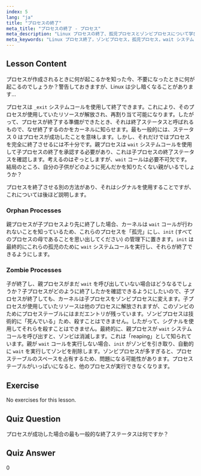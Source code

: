 ```yaml
---
index: 5
lang: "ja"
title: "プロセスの終了"
meta_title: "プロセスの終了 - プロセス"
meta_description: "Linux プロセスの終了、孤児プロセスとゾンビプロセスについて学びます。効果的なプロセス管理のための_exit および wait システムコールを理解します。"
meta_keywords: "Linux プロセス終了，ゾンビプロセス，孤児プロセス，wait システムコール，_exit, Linux チュートリアル，Linux 初心者"
---
```


## Lesson Content

プロセスが作成されるときに何が起こるかを知った今、不要になったときに何が起こるのでしょうか？警告しておきますが、Linux は少し暗くなることがあります...

プロセスは `_exit` システムコールを使用して終了できます。これにより、そのプロセスが使用していたリソースが解放され、再割り当て可能になります。したがって、プロセスが終了する準備ができたとき、それは終了ステータスと呼ばれるもので、なぜ終了するのかをカーネルに知らせます。最も一般的には、ステータス 0 はプロセスが成功したことを意味します。しかし、それだけではプロセスを完全に終了させるには不十分です。親プロセスは `wait` システムコールを使用して子プロセスの終了を承認する必要があり、これは子プロセスの終了ステータスを確認します。考えるのはぞっとしますが、`wait` コールは必要不可欠です。結局のところ、自分の子供がどのように死んだかを知りたくない親がいるでしょうか？

プロセスを終了させる別の方法があり、それはシグナルを使用することですが、これについては後ほど説明します。

### Orphan Processes

親プロセスが子プロセスより先に終了した場合、カーネルは `wait` コールが行われないことを知っているため、これらのプロセスを「孤児」にし、`init` (すべてのプロセスの母であることを思い出してください) の管理下に置きます。`init` は最終的にこれらの孤児のために `wait` システムコールを実行し、それらが終了できるようにします。

### Zombie Processes

子が終了し、親プロセスがまだ `wait` を呼び出していない場合はどうなるでしょうか？子プロセスがどのように終了したかを確認できるようにしたいので、子プロセスが終了しても、カーネルは子プロセスをゾンビプロセスに変えます。子プロセスが使用していたリソースは他のプロセスに解放されますが、このゾンビのためにプロセステーブルにはまだエントリが残っています。ゾンビプロセスは技術的に「死んでいる」ため、殺すことはできません。したがって、シグナルを使用してそれらを殺すことはできません。最終的に、親プロセスが `wait` システムコールを呼び出すと、ゾンビは消滅します。これは「reaping」として知られています。親が `wait` コールを実行しない場合、`init` がゾンビを引き取り、自動的に `wait` を実行してゾンビを削除します。ゾンビプロセスが多すぎると、プロセステーブルのスペースを占有するため、問題になる可能性があります。プロセステーブルがいっぱいになると、他のプロセスが実行できなくなります。

## Exercise

No exercises for this lesson.

## Quiz Question

プロセスが成功した場合の最も一般的な終了ステータスは何ですか？

## Quiz Answer

0
